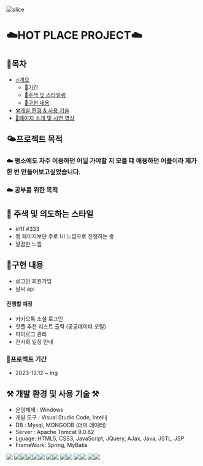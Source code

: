 ![slice](https://capsule-render.vercel.app/api?type=slice&color=gradient&height=200&text=Hot%20Place&fontAlign=70)

# ☁️HOT PLACE PROJECT☁️

## 📑목차

- [🔥개요](#프로젝트-목적)
    - [🔎기간](#프로젝트-기간)
    - [🩷주색 및 스타일링](#-주색-및-의도하는-스타일)
    - [🫠구현 내용](#)
- [⚒️개발 환경 & 사용 기술](#-개발-환경-및-사용-기술-)
- [📝페이지 소개 및 시연 영상](#페이지-소개)

## 🌤️프로젝트 목적

### ☁️ 평소에도 자주 이용하던 어딜 가야할 지 모를 떄 애용하던 어플이라 제가 한 번 만들어보고싶었습니다. 
### ☁️ 공부를 위한 목적

## 🩷 주색 및 의도하는 스타일
  - #fff #333
  - 웹 페이지보단 주로 UI 느낌으로 진행하는 중 
  - 깔끔한 느낌 

## 🫠구현 내용 
  - 로그인 회원가입 
  - 날씨 api 
#### 진행할 예정 
  - 카카오톡 소셜 로그인
  - 핫플 추천 리스트 출력 (공공데이터 포털)
  - 마이로그 관리 
  - 전시회 일정 안내

### 🔎프로젝트 기간

- 2023-12.12 ~ ing

## ⚒️ 개발 환경 및 사용 기술 ⚒️

- 운영체제 : Windows
- 개발 도구 : Visual Studio Code, Intellij
- DB : Mysql, MONGODB (더미 데이터)
- Server : Apache Tomcat 9.0.82
- Lguage: HTML5, CSS3, JavaScript, JQuery, AJax, Java, JSTL, JSP
- FrameWork: Spring, MyBatis

<img src="https://img.shields.io/badge/html5-E34F26?style=for-the-badge&logo=html5&logoColor=white"> <img src="https://img.shields.io/badge/css-1572B6?style=for-the-badge&logo=css3&logoColor=white"><img src="https://img.shields.io/badge/javascript-F7DF1E?style=for-the-badge&logo=javascript&logoColor=black"><img src="https://img.shields.io/badge/oracle-F80000?style=for-the-badge&logo=oracle&logoColor=white"><img src="https://img.shields.io/badge/mysql-4479A1?style=for-the-badge&logo=mysql&logoColor=white"><img src="https://img.shields.io/badge/Jquery-white?style=for-the-badge&logo=Jquery&logoColor=blue">
<img src="https://img.shields.io/badge/mongoDB-47A248?style=for-the-badge&logo=MongoDB&logoColor=white"><img src="https://img.shields.io/badge/github-181717?style=for-the-badge&logo=github&logoColor=white">
<img src="https://img.shields.io/badge/java-007396?style=for-the-badge&logo=java&logoColor=white"><img src="https://img.shields.io/badge/intelijidea-181717?style=for-the-badge&logo=intellijidea&logoColor=white">
<img src="https://img.shields.io/badge/Visual_Studio_Code-white?style=for-the-badge&logo=visual%20studio%20code&logoColor=blue"><img src="https://img.shields.io/badge/apache tomcat-F8DC75?style=for-the-badge&logo=apachetomcat&logoColor=white">
<img src="https://img.shields.io/badge/Github-black?style=for-the-badge&logo=github&logoColor=purple"><img src="https://img.shields.io/badge/Spring-green?style=for-the-badge&logo=Spring&logoColor=white">


